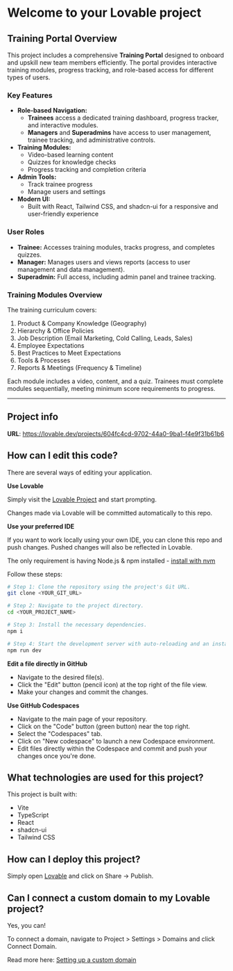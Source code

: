 # Welcome to your Lovable project

## Training Portal Overview

This project includes a comprehensive **Training Portal** designed to onboard and upskill new team members efficiently. The portal provides interactive training modules, progress tracking, and role-based access for different types of users.

### Key Features
- **Role-based Navigation:**
  - **Trainees** access a dedicated training dashboard, progress tracker, and interactive modules.
  - **Managers** and **Superadmins** have access to user management, trainee tracking, and administrative controls.
- **Training Modules:**
  - Video-based learning content
  - Quizzes for knowledge checks
  - Progress tracking and completion criteria
- **Admin Tools:**
  - Track trainee progress
  - Manage users and settings
- **Modern UI:**
  - Built with React, Tailwind CSS, and shadcn-ui for a responsive and user-friendly experience

### User Roles
- **Trainee:** Accesses training modules, tracks progress, and completes quizzes.
- **Manager:** Manages users and views reports (access to user management and data management).
- **Superadmin:** Full access, including admin panel and trainee tracking.

### Training Modules Overview
The training curriculum covers:
1. Product & Company Knowledge (Geography)
2. Hierarchy & Office Policies
3. Job Description (Email Marketing, Cold Calling, Leads, Sales)
4. Employee Expectations
5. Best Practices to Meet Expectations
6. Tools & Processes
7. Reports & Meetings (Frequency & Timeline)

Each module includes a video, content, and a quiz. Trainees must complete modules sequentially, meeting minimum score requirements to progress.

---

## Project info

**URL**: https://lovable.dev/projects/604fc4cd-9702-44a0-9ba1-f4e9f31b61b6

## How can I edit this code?

There are several ways of editing your application.

**Use Lovable**

Simply visit the [Lovable Project](https://lovable.dev/projects/604fc4cd-9702-44a0-9ba1-f4e9f31b61b6) and start prompting.

Changes made via Lovable will be committed automatically to this repo.

**Use your preferred IDE**

If you want to work locally using your own IDE, you can clone this repo and push changes. Pushed changes will also be reflected in Lovable.

The only requirement is having Node.js & npm installed - [install with nvm](https://github.com/nvm-sh/nvm#installing-and-updating)

Follow these steps:

```sh
# Step 1: Clone the repository using the project's Git URL.
git clone <YOUR_GIT_URL>

# Step 2: Navigate to the project directory.
cd <YOUR_PROJECT_NAME>

# Step 3: Install the necessary dependencies.
npm i

# Step 4: Start the development server with auto-reloading and an instant preview.
npm run dev
```

**Edit a file directly in GitHub**

- Navigate to the desired file(s).
- Click the "Edit" button (pencil icon) at the top right of the file view.
- Make your changes and commit the changes.

**Use GitHub Codespaces**

- Navigate to the main page of your repository.
- Click on the "Code" button (green button) near the top right.
- Select the "Codespaces" tab.
- Click on "New codespace" to launch a new Codespace environment.
- Edit files directly within the Codespace and commit and push your changes once you're done.

## What technologies are used for this project?

This project is built with:

- Vite
- TypeScript
- React
- shadcn-ui
- Tailwind CSS

## How can I deploy this project?

Simply open [Lovable](https://lovable.dev/projects/604fc4cd-9702-44a0-9ba1-f4e9f31b61b6) and click on Share -> Publish.

## Can I connect a custom domain to my Lovable project?

Yes, you can!

To connect a domain, navigate to Project > Settings > Domains and click Connect Domain.

Read more here: [Setting up a custom domain](https://docs.lovable.dev/tips-tricks/custom-domain#step-by-step-guide)
